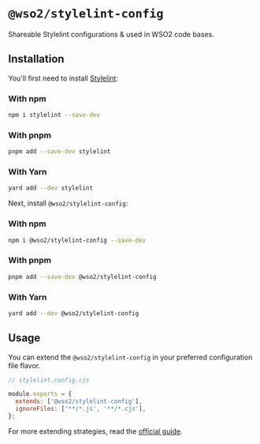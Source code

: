 # `@wso2/stylelint-config`

Shareable Stylelint configurations &amp; used in WSO2 code bases.

## Installation

You'll first need to install [Stylelint](https://stylelint.io/):

### With npm

```sh
npm i stylelint --save-dev
```

### With pnpm

```sh
pnpm add --save-dev stylelint
```

### With Yarn

```sh
yard add --dev stylelint
```

Next, install `@wso2/stylelint-config`:

### With npm

```sh
npm i @wso2/stylelint-config --save-dev
```

### With pnpm

```sh
pnpm add --save-dev @wso2/stylelint-config
```

### With Yarn

```sh
yard add --dev @wso2/stylelint-config
```

## Usage

You can extend the `@wso2/stylelint-config` in your preferred configuration file flavor.

```js
// stylelint.config.cjs

module.exports = {
  extends: ['@wso2/stylelint-config'],
  ignoreFiles: ['**/*.js', '**/*.cjs'],
};
```

For more extending strategies, read the [official guide](https://stylelint.io/user-guide/configure).
